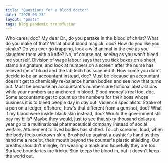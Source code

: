 ```yaml
---
title: "Questions for a blood doctor"
date: "2020-06-23"
layout: "posts"
tags: blog pandemic transfusion
---
```


 Who cares, doc? My dear Dr., do you partake in the blood of christ? What do you make of that? What about blood magick, doc? How do you like you steaks? Do you ever go trapping, look a wild animal in the eye as you slaughter them with a knife? No, of course not, seeing as you won't bleed me yourself. Division of wage labour says that you tick boxes on a sheet, stamp a signature, and look at numbers on a screen after the nurse has relieved me of blood and the lab tech has scanned it. How come you didn't decide to be an accountant instead, doc? Must be because an accountant doesn't get to chemically re-balance human bodies and see how that turns out. Must be because an accountant's numbers are fictional abstractions while your numbers are anchored in blood. Blood money's real too, doc. Some accountants get to count up the numbers for their boss whose business it is to bleed people day in day out. Violence specialists. Stroke of a pen on a ledger, offshore, how's that different from a gunshot, doc? What if my blood were inside black skin instead, doc? Would the government still pay my bills? Maybe they would, just to see that sixty thousand dollars a year go to a multinational pharmaceutical company instead of social welfare. Attunement to lived bodies has shifted. Touch screams, loud, when the body feels unknown skin. Brushed up against a cashier's hand as they hand me a receipt, their mouth beyond the counter's plastic shielding. Our breaths shouldn't mingle, I'm wearing a mask and hopefully they are too. Surface boundaries are tricky. Skin keeps the blood in, but it doesn't keep the world out.
